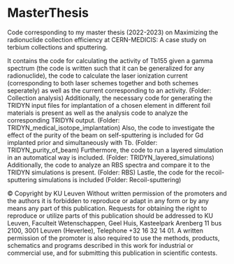 # MasterThesis
Code corresponding to my master thesis (2022-2023) on Maximizing the radionuclide collection efficiency at CERN-MEDICIS: A case study on terbium collections and sputtering.

It contains the code for calculating the activity of Tb155 given a gamma spectrum (the code is written such that it can be generalized for any radionuclide), the code to calculate the laser ionization current (corresponding to both laser schemes together and both schemes seperately) as well as the current corresponding to an activity. (Folder: Collection analysis)
Additionally, the necessary code for generating the TRIDYN input files for implantation of a chosen element in different foil materials is present as well as the analysis code to analyze the corresponding TRIDYN output. (Folder: TRIDYN_medical_isotope_implantation)
Also, the code to investigate the effect of the purity of the beam on self-sputtering is included for Gd implanted prior and simultaneously with Tb. (Folder: TRIDYN_purity_of_beam)
Furthermore, the code to run a layered simulation in an automatical way is included. (Folder: TRIDYN_layered_simulations)
Additionally, the code to analyze an RBS spectra and compare it to the TRIDYN simulations is present. (Folder: RBS)
Lastle, the code for the recoil-sputtering simulations is included (Folder: Recoil-sputtering)

© Copyright by KU Leuven Without written permission of the promoters and the authors it is forbidden to reproduce or adapt in any form or by any means any part of this publication. Requests for obtaining the right to reproduce or utilize parts of this publication should be addressed to KU Leuven, Faculteit Wetenschappen, Geel Huis, Kasteelpark Arenberg 11 bus 2100, 3001 Leuven (Heverlee), Telephone +32 16 32 14 01. A written permission of the promoter is also required to use the methods, products, schematics and programs described in this work for industrial or commercial use, and for submitting this publication in scientific contests. 
